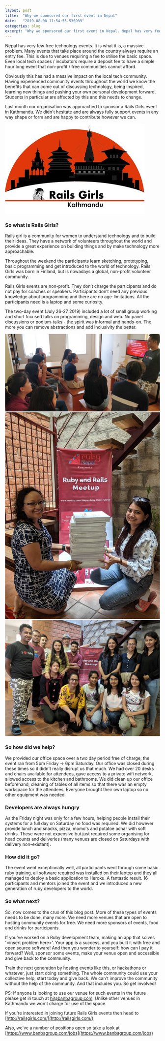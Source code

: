 ```yaml
---
layout: post
title:  "Why we sponsored our first event in Nepal"
date:   "2019-08-08 11:54:55.536939"
categories: blog
excerpt: "Why we sponsored our first event in Nepal. Nepal has very few free technology events.  It is what it is, a massive problem.  Many events that take place around the country always require an entry fee.  This is due to venues requiring a fee to utilise the basic space.  Even local tech spaces / incubators require a deposit fee to have a simple hour long event that non-profit / free communities cannot afford." 
---
```


Nepal has very few free technology events.  It is what it is, a massive problem.  Many events that take place around the country always require an entry fee.  This is due to venues requiring a fee to utilise the basic space.  Even local tech spaces / incubators require a deposit fee to have a simple hour long event that non-profit / free communities cannot afford.

Obviously this has had a massive impact on the local tech community.  Having experienced  community events throughout the world we know the benefits that can come out of discussing technology, being inspired, learning new things and pushing your own personal development forward.  Students in particular are affected by this and this needs to change. 

Last month our organisation was approached to sponsor a Rails Girls event in Kathmandu.  We didn't hesitate and are always fully support events in any way shape or form and are happy to contribute however we can.

<div class="text-center mt-5">
  <img src="/assets/images/railsgirls/rails-girls-1.jpeg" alt="Rails Girls Kathmandu" title="Rails Girls Kathmandu" class="img-responsive" />
</div>

### So what is Rails Girls?

Rails girl is a community for women to understand technology and to build their ideas.  They have a network of volunteers throughout the world and provide a great experience on building things and by make technology more approachable.

Throughout the weekend the participants learn sketching, prototyping, basic programming and get introduced to the world of technology.  Rails Girls was born in Finland, but is nowadays a global, non-profit volunteer community.

Rails Girls events are non-profit. They don’t charge the participants and do not pay for coaches or speakers. Participants don’t need any previous knowledge about programming and there are no age-limitations. All the participants need is a laptop and some curiosity.

The two-day event (July 26-27 2019) included a lot of small group working and short focused talks on programming, design and web. No panel discussions or podium-talks - the spirit was informal and hands-on. The more you can remove abstractions and add inclusivity the better.

<div class="row flex mb-10">
  <div class="column width-4 mt-5">
    <img src="/assets/images/railsgirls/rails-girls-3.jpeg" alt="Rails Girls Kathmandu" title="Rails Girls Kathmandu" class="img-responsive  mt-5" />
  </div>
  <div class="column width-4 mt-5">
    <img src="/assets/images/railsgirls/rails-girls-4.jpeg" alt="Rails Girls Kathmandu" title="Rails Girls Kathmandu" class="img-responsive mt-5" />
  </div>

  <div class="column width-4 mt-5">
    <img src="/assets/images/railsgirls/rails-girls-6.jpeg" alt="Rails Girls Kathmandu" title="Rails Girls Kathmandu" class="img-responsive" />
  </div>
</div>

### So how did we help?

We provided our office space over a two day period free of charge; the event ran from 5pm Friday -> 6pm Saturday.  Our office was closed during these times so it didn't really disrupt us that much.  We had over 20 desks and chairs available for attendees, gave access to a private wifi network, allowed access to the kitchen and bathrooms.  We did clean up our office beforehand, cleaning of tables of all items so that there was an empty workspace for the attendees.  Everyone brought their own laptop so no other equipment was needed.

### Developers are always hungry

As the Friday night was only for a few hours, helping people install their systems for a full day on Saturday no food was required. We did however provide lunch and snacks, pizza, momo's and potatoe achar with soft drinks.  These were not expensive but just required some organising for head counts and deliveries (many venues are closed on Saturdays with delivery non-existant).

### How did it go?

The event went exceptionally well, all participants went through some basic ruby training, all software required was installed on their laptop and they all managed to deploy a basic application to Heroku.  A fantastic result.  16 participants and mentors joined the event and we introduced a new generation of ruby developers to the world.

### So what next?

So, now comes to the crux of this blog post.  More of these types of events needs to be done, many more.  We need more venues that are open to hosting community events for free.  We need more sponsors of events, food and drinks for participants.

If you've worked on a Ruby development team, making an app that solves '\<insert problem here>'. Your app is a success, and you built it with free and open source software!  And then you wonder to yourself: how can I pay it forward?  Well, sponsor some events, make your venue open and accessible and give back to the community.

Train the next generation by hosting events like this, or hackathons or whatever, just start doing something.  The whole community could use your collective help, start today and give back.  We can't improve the community without the help of the community. And that includes you. So get involved!

PS: If anyone is looking to use our venue for such events in the future please get in touch at [hi@banbagroup.com](mailto:hi@banbagroup.com).  Unlike other venues in Kathmandu we won't charge for use of the space.

If you're interested in joining future Rails Girls events then head to [http://railsgirls.com/](http://railsgirls.com/)

Also, we've a number of positions open so take a look at [https://www.banbagroup.com/jobs](https://www.banbagroup.com/jobs)